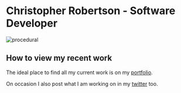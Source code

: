 # Christopher Robertson - Software Developer

![procedural](images/procedural.gif)

## How to view my recent work
The ideal place to find all my current work is on my [portfolio](https://www.christopherprobertson.com/).

On occasion I also post what I am working on in my [twitter](https://twitter.com/Koltonix) too.
